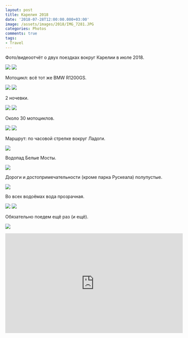 ```yaml
---
layout: post
title: Карелия 2018
date: '2018-07-28T12:00:00.000+03:00'
image: /assets/images/2018/IMG_7281.JPG
categories: Photos
comments: true
tags:
- Travel
---
```

Фото/видеоотчёт о двух поездках вокруг Карелии в июле 2018.

![](/assets/images/2018/IMG_6928.JPG)
![](/assets/images/2018/PANO_20180728_143445.jpg)

Мотоцикл: всё тот же BMW R1200GS.

![](/assets/images/2018/20180728_183852.jpg)
![](/assets/images/2018/IMG_6849.jpg)

2 ночевки.

![](/assets/images/2018/IMG_20180728_143345.jpg)
![](/assets/images/2018/IMG_7237.jpg)

Около 30 мотоциклов.

![](/assets/images/2018/IMG_6853.jpg)
![](/assets/images/2018/IMG_6859.jpg)

Маршрут: по часовой стрелке вокруг Ладоги.

![](/assets/images/2018/IMG_6877.jpg)

Водопад Белые Мосты.

![](/assets/images/2018/IMG_6910.jpg)

Дороги и достопримечательности (кроме парка Рускеала) полупустые.

![](/assets/images/2018/IMG_6916.jpg)

Во всех водоёмах вода прозрачная.

![](/assets/images/2018/IMG_7241.jpg)
![](/assets/images/2018/IMG_7263.jpg)

Обязательно поедем ещё раз (и ещё).

![](/assets/images/2018/IMG_7243.jpg)

<div align="center">
<div class="videowrapper "><iframe width="560" height="315" src="https://www.youtube.com/embed/6hprj7LMD2U" frameborder="0"   allowfullscreen></iframe>
</div>
</div>
